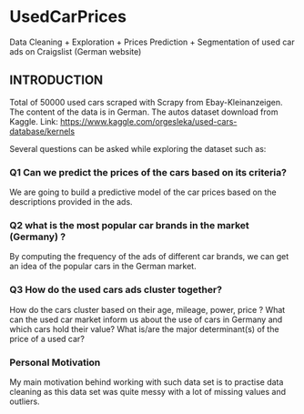 # UsedCarPrices
Data Cleaning + Exploration + Prices Prediction + Segmentation of used car ads on Craigslist (German website)


## INTRODUCTION
Total of 50000 used cars scraped with Scrapy from Ebay-Kleinanzeigen. The content of the data is in German. The autos dataset download from Kaggle. Link: https://www.kaggle.com/orgesleka/used-cars-database/kernels

Several questions can be asked while exploring the dataset such as:

### Q1 Can we predict the prices of the cars based on its criteria?
We are going to build a predictive model of the car prices based on the descriptions provided in the ads.

### Q2 what is the most popular car brands in the market (Germany) ? 
By computing the frequency of the ads of different car brands, we can get an idea of the popular cars in the German market.

### Q3 How do the used cars ads cluster together? 
How do the cars cluster based on their age, mileage, power, price ? What can the used car market inform us about the use of cars in Germany and which cars hold their value? What is/are the major determinant(s) of the price of a used car?

### Personal Motivation
My main motivation behind working with such data set is to practise data cleaning as this data set was quite messy with a lot of missing values and outliers. 



